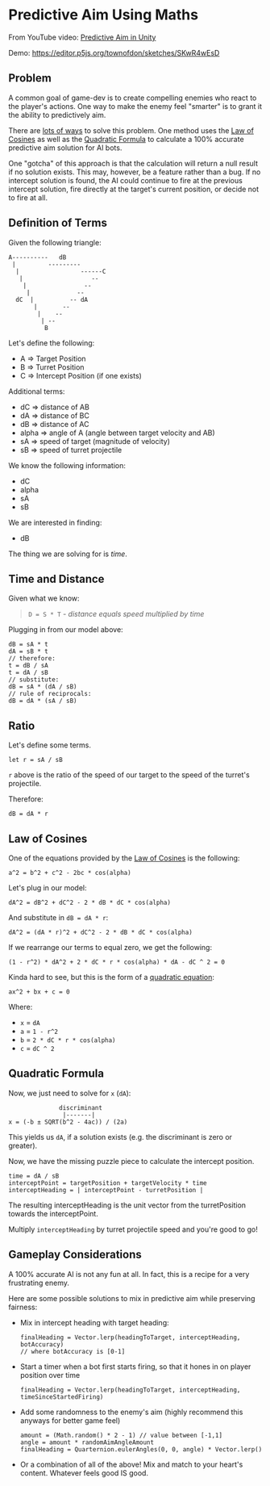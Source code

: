 # Predictive Aim Using Maths

From YouTube video: [Predictive Aim in Unity](https://www.youtube.com/watch?v=2zVwug_agr0)

Demo: https://editor.p5js.org/townofdon/sketches/SKwR4wEsD

## Problem

A common goal of game-dev is to create compelling enemies who react to the player's actions. One way to make the enemy feel "smarter" is to grant it the ability to predictively aim.

There are [lots of ways](https://youtu.be/Z6qBeuN-H1M?si=BnqsTfkygwPBptV-) to solve this problem. One method uses the [Law of Cosines](https://en.wikipedia.org/wiki/Law_of_cosines) as well as the [Quadratic Formula](https://en.wikipedia.org/wiki/Quadratic_formula) to calculate a 100% accurate predictive aim solution for AI bots.

One "gotcha" of this approach is that the calculation will return a null result if no solution exists. This may, however, be a feature rather than a bug. If no intercept solution is found, the AI could continue to fire at the previous intercept solution, fire directly at the target's current position, or decide not to fire at all.

## Definition of Terms

Given the following triangle:

```
A----------   dB
 |         ---------
  |                 ------C
   |                   --
    |                --
     |             --
  dC  |          -- dA
       |       --
        |    --
         | --
          B
```

Let's define the following:

- A => Target Position
- B => Turret Position
- C => Intercept Position (if one exists)

Additional terms:

- dC => distance of AB
- dA => distance of BC
- dB => distance of AC
- alpha => angle of A (angle between target velocity and AB)
- sA => speed of target (magnitude of velocity)
- sB => speed of turret projectile

We know the following information:

- dC
- alpha
- sA
- sB

We are interested in finding:

- dB

The thing we are solving for is _time_.

## Time and Distance

Given what we know:

> `D = S * T` - _distance equals speed multiplied by time_

Plugging in from our model above:

```
dB = sA * t
dA = sB * t
// therefore:
t = dB / sA
t = dA / sB
// substitute:
dB = sA * (dA / sB)
// rule of reciprocals:
dB = dA * (sA / sB)
```

## Ratio

Let's define some terms.

```
let r = sA / sB
```

`r` above is the ratio of the speed of our target to the speed of the turret's projectile.

Therefore:

```
dB = dA * r
```

## Law of Cosines

One of the equations provided by the [Law of Cosines](https://en.wikipedia.org/wiki/Law_of_cosines) is the following:

```
a^2 = b^2 + c^2 - 2bc * cos(alpha)
```

Let's plug in our model:

```
dA^2 = dB^2 + dC^2 - 2 * dB * dC * cos(alpha)
```

And substitute in `dB = dA * r`:

```
dA^2 = (dA * r)^2 + dC^2 - 2 * dB * dC * cos(alpha)
```

If we rearrange our terms to equal zero, we get the following:

```
(1 - r^2) * dA^2 + 2 * dC * r * cos(alpha) * dA - dC ^ 2 = 0
```

Kinda hard to see, but this is the form of a [quadratic equation](https://en.wikipedia.org/wiki/Quadratic_equation):

```
ax^2 + bx + c = 0
```

Where:

- `x` = `dA`
- `a` = `1 - r^2`
- `b` = `2 * dC * r * cos(alpha)`
- `c` = `dC ^ 2`

## Quadratic Formula

Now, we just need to solve for `x` (`dA`):

```
              discriminant
               |-------|
x = (-b ± SQRT(b^2 - 4ac)) / (2a)
```

This yields us `dA`, if a solution exists (e.g. the discriminant is zero or greater).

Now, we have the missing puzzle piece to calculate the intercept position.

```
time = dA / sB
interceptPoint = targetPosition + targetVelocity * time
interceptHeading = | interceptPoint - turretPosition |
```

The resulting interceptHeading is the unit vector from the turretPosition towards the interceptPoint.

Multiply `interceptHeading` by turret projectile speed and you're good to go!

## Gameplay Considerations

A 100% accurate AI is not any fun at all. In fact, this is a recipe for a very frustrating enemy.

Here are some possible solutions to mix in predictive aim while preserving fairness:

- Mix in intercept heading with target heading:

    ```
    finalHeading = Vector.lerp(headingToTarget, interceptHeading, botAccuracy)
    // where botAccuracy is [0-1]
    ```

- Start a timer when a bot first starts firing, so that it hones in on player position over time

    ```
    finalHeading = Vector.lerp(headingToTarget, interceptHeading, timeSinceStartedFiring)
    ```

- Add some randomness to the enemy's aim (highly recommend this anyways for better game feel)

    ```
    amount = (Math.random() * 2 - 1) // value between [-1,1] 
    angle = amount * randomAimAngleAmount
    finalHeading = Quarternion.eulerAngles(0, 0, angle) * Vector.lerp()
    ```

- Or a combination of all of the above! Mix and match to your heart's content. Whatever feels good IS good.

